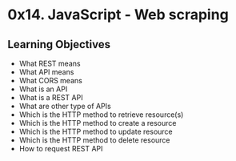 <h1>0x14. JavaScript - Web scraping</h1>
<h2>Learning Objectives</h2>
<ul>
<li>What REST means</li>
<li>What API means</li>
<li>What CORS means</li>
<li>What is an API</li>
<li>What is a REST API</li>
<li>What are other type of APIs</li>
<li>Which is the HTTP method to retrieve resource(s)</li>
<li>Which is the HTTP method to create a resource</li>
<li>Which is the HTTP method to update resource</li>
<li>Which is the HTTP method to delete resource</li>
<li>How to request REST API</li>
</ul>
